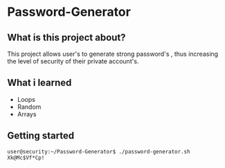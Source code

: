 # Password-Generator
## What is this project about?
This project allows user's to generate strong password's , thus increasing the level of security of their private account's.
## What i learned
- Loops
- Random
- Arrays
## Getting started
```console
user@security:~/Password-Generator$ ./password-generator.sh
Xk@Mc$Vf*Cp!
```